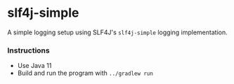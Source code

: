 # slf4j-simple

A simple logging setup using SLF4J's `slf4j-simple` logging implementation.

### Instructions

* Use Java 11
* Build and run the program with `../gradlew run`
